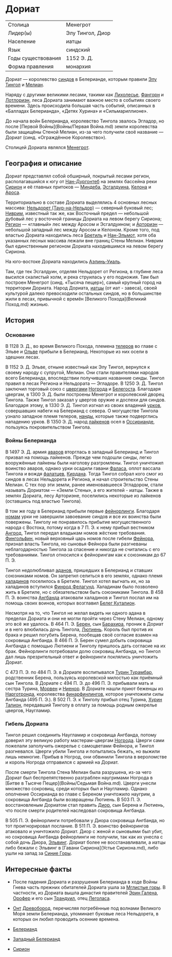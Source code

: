 # Дориат

|                   |                       |
|-------------------|-----------------------|
|Столица            |Менегрот               |
|Лидер(ы)           |Элу Тингол, Диор       |
|Население          |иатцы                  |
|Язык	            |синдский               |
|Годы существования |1152 Э. Д.             |
|Форма правления    |монархия               |

Дориат — королевство [синдов](Народы/синды.md) в Белерианде, которым правили
[Элу Тингол](Личности/Тингол.md) и [Мелиан](Личности/Мелиан.md).

Наряду с другими великими лесами, такими как [Лихолесье](), [Фангорн]() и
[Лотлориэн](), леса Дориата занимают важное место в событиях своего времени.
Здесь происходила большая часть событий, описанных в «Балладах Белерианда»,
«Детях Хурина» и «Сильмариллионе».

До начала войн Белерианда, королевство Тингола звалось Эгладор, но после
[Первой Войны](Войны/Первая Война.md) земли королевства были защищёны Стеной
Мелиан, из-за чего получили своё название — Дориат (синд. «Ограждённое
Королевство»).

Столицей Дориата являлся [Менегрот](Менегрот.md).

## География и описание

Дориат представлял собой обширный, покрытый лесами регион, располагавшийся к
югу от [Нан-Дургонтеб](Нан-Дургонтеб.md) на землях бассейна реки
[Сирион](Реки/Сирион.md) и её главных притоков — [Миндеба](Реки/Миндеб.md),
[Эсгалдуина](Реки/Эсгалдуин.md), [Келона](Келон.md) и [Ароса](Реки/Арос.md).

Территориально в составе Дориата выделялись 4 основных лесных массива:
[Нельдорет (Таур-на-Нельдор)](Нельдорет.md) — северный буковый лес;
[Ниврим](Ниврим.md), известный так же, как Восточный предел — небольшой дубовый
лес у восточной границы Дориата на левом берегу Сириона; [Регион](Регион.md) —
«главный» лес между Аросом и Эсгалдуином; и [Арториэн](Арториэн.md) — небольшой
западный лес между Аросом и Келоном. Кроме того, под властью Дориата находились
леса [Бретиль](Бретиль.md) и [Нан-Эльмот](Нан-Эльмот.md), хотя оба указанных
лесных массива лежали вне границ Стены Мелиан. Ниврим был единственным регионом
Дориата находившимся на левом берегу Сириона.

На юго-востоке Дориата находились [Аэлинь-Уиаль](Аэлинь-Уиаль.md).

Там, где тек Эсгалдуин, отделяя Нельдорет от Региона, в глубине леса высился
скалистый холм, и река струилась у его подножия. Там был построен Менегрот
(синд. «Тысяча пещер»), самый крупный город на территории Дориата. Народ
Дориата, [иатцы](Народы/иатцы.md) (от иат - завеса), своей культурой далеко
превосходили остальных синдов, но в большинстве жили в лесах, привычной с
времён [Великого Похода](Великий Поход.md) жизнью.

## История

### Основание

В 1128 Э. Д., во время Великого Похода, племена [телеров](Народы/телеры.md) во
главе с Эльве и [Ольве](Личности/Ольве.md) прибыли в Белерианд. Некоторые из
них осели в здешних лесах.

В 1152 Э. Д. Эльве, отныне известный как Элу Тингол, вернулся к своему народу с
супругой, Мелиан. Они стали правителями народов всего Белерианда, впоследствии
получивших названние синды. Тингол правил в лесах Региона и Нельдората —
Эгладоре. В 1250 Э. Д. Тингол заключил торговый союз с
[цвергами](Народы/цверги.md) [Ногрода](Ногрод.md) и [Белегоста](Белегост.md).
Благодаря цвергам, в 1300 Э. Д. были построены Менегрот и королевский дворец
Тингола. Также Тингол заказал у цвергов оружие и доспехи для синдов. Благодаря
этому, в 1330 Э. Д. Тингол изгнал из своих владений [урков](Народы/урки.md),
совершавших набеги на Белерианд с севера. О могуществе Тингола узнало западное
племя телеров, [нанды](Народы/нанды.md), которые также подверглись нападению
урков. В 1350 Э. Д. народ [лайкенов](Народы/лайкены.md) осел в
[Оссирианде](Оссирианд.md), пользуясь покровительством Тингола.

### Войны Белерианда

В 1497 Э. Д. армия [аваров](Народы/авары.md) вторглась в западный Белерианд и
Тингол призвал на помощь лайкенов. Прежде чем подошли синды, легко вооружённые
лайкены были наголову разгромлены. Тингол уничтожил воинство аваров, однако
урки осадили гавани [Фаласа](Фалас.md), оплот вассала Тингола и вождя
[фалатцев](Народы/фалатцы.md), [Кирдана](Личности/Кирдан.md). Тогда Тингол
собрал кого смог из синдов в лесах Нельдорета и Региона, и начал строительство
Стены Мелиан. С тех пор эти земли, ранее именовавшееся Эгладором, стали
называть Дориатом — «Земли Стены», а его жителей - иатцы. Также в землях
Дориата, лесу Арториэне, поселились некоторые из лайкенов (оставшись под
властью Тингола).

В том же году в Белерианд прибыли первые [фейнорлинги](Народы/фейнорлинги.md).
Благодаря [номам](Народы/номы.md) урки не завершили завоевание синдов и все их
воинства были повержены. Тинголу не понравилось прибытие могущественного народа
с Востока, потому когда в 7 П. Э. к нему прибыл вестником
[Ангрод](Личности/Ангрод.md), Тингол передал владыкам номов жёсткие требования.
[Фингольфин](Личности/Фингольфин.md), новый верховный царь номов после гибели
[Фейнора](Личности/Фейнор.md), признал власть Тингола, но сыновья Фейнора были
разгневаны неблагодарностью Тингола за спасение и никогда не считались с его
требованиями. Тингол относился к фейнорингам как к союзникам до 67 П. Э.

Тингол недолюбливал [аданов](Народы/аданы.md), пришедших в Белерианд и ставших
союзниками номов. Он запретил селиться в его землях, однако племя
[халадинов](Народы/халадины.md) поселилось в Бретиле. Тингол хотел выгнать их,
но за халадинов вступился [Финрод Фелагунд](Личности/Финрод.md). Халадинам было
позволено жить в Бретиле, но с обязательством быть союзниками Тингола. В
458 П. Э. воинства [Ангбанда](Ангбанд.md) атаковали халадинов и Тингол послал
им на помощь своих воинов, которых возглавил
[Белег Куталион](Личности/Белег.md).

Несмотря на то, что Тингол не желал видеть ни одного адана в пределах Дориата и
они не могли пройти через Стену Мелиан, одному это всё же удалось. В 464 П. Э.
[Берен](Личности/Берен.md), сын [Барахира](Личности/Барахир.md), проник в
Дориат и в него влюбилась дочь Тингола, [Лютиень](Личности/Лютиень.md). Король
был против их брака и решил погубить Берена, пообещав своё согласие взамен на
сокровища Ангбанда. В 466 П. Э. Берен сумел добыть сокровища Ангбанда с помощью
Лютиени и Тинголу пришлось дать согласие на их брак. Фейнорлинги потребовали
долю сокровищ Ангбанда, но Тингол дал лишь презрительный ответ и фейноринги
поклялись уничтожить Дориат.

С 473 П. Э. по 484 П. Э. в Дориате воспитывался
[Турин Турамбар](Личности/Турин.md), родственник Берена, пользуясь королевской
милостью как приёмный сын Тингола. В Дориате с 494 П. Э. до 496 П. Э. прибывали
мать и сестра Турина, [Морвен](Личности/Морвен.md) и
[Ниенор](Личности/Ниенор.md). В Дориате нашли приют беженцы из
[Нарготронда](Нарготронд.md), королевства
[финарфинлингов](Народы/финарфинлинги.md), которое уничтожили силы Ангбанда
(495 П. Э.). В 502 П. Э. к Тинголу прибыл отец Турина,
[Хурин Талион](Личности/Хурин.md), передавший Тинголу в оплату за помощь родным
ожерелье цвергов, Наугламир.

### Гибель Дориата

Тингол решил соединить Наугламир и сокровища Ангбанда, потому доверил эту
великую работу мастерам-цвергам [Ногрода](Ногрод.md). Цверги сами пожелали
заполучить ожерелье с самоцветами Фейнора, и Тингол разгневался. Цверги убили
Тингола и попытались бежать, но выжили лишь немногие. Прибыв в Ногрод, они
обвинили Тингола в вероломстве и король Ногрода отправился с армией на Дориат.

После смерти Тингола Стена Мелиан была разрушена, из-за чего Дориат был
беспрепятственно разграблен наугримами Ногрода в
[Битве в Тысяче Пещер](Войны/Седьмая Война.md). Цверги унесли множество
сокровищ, среди которых был и Наугламир. Однако ополчение Оссирианда во главе с
Береном уничтожило наугрим, а сокровища Ангбанда были возвращены Лютиень. В
503 П. Э. восстановленым Дориатом стал править [Диор](Личности/Диор.md), сын
Берена и Лютиень, что после смерти родителей наследовал сокровища Ангбанда.

В 505 П. Э. фейнорлинги потребовали у Диора сокровища Ангбанда, но тот
проигнорировал послание. В 511 П. Э. воинство фейнорингов атаковало и
уничтожило Дориат. Диор с женой и сыновьями был убит, но сокровища Ангбанда
фейнорлинги не получили, так как их унесла с собой дочь Диора,
[Эльвинг](Личности/Эльвинг.md). Дориат более не восстанавливали, а иатцы либо
бежали с Эльвинг в [Гавани Сириона](Устье Сириона.md), либо ушли на запад за
[Синие Горы](Синие%20Горы.md).

## Интересные факты

*   После падения Дориата и разрушения Белерианда в ходе Войны Гнева часть
    прежних обитателей Дориата ушла за [Мглистые горы](). В частности, из
    Дориата вышла династия правителей [Эрин Галена](), [Орофер]() и его сын
    [Трандуил](), отец [Леголаса]().
*   [Онт]() [Древобород](), перечисляя погребённые под волнами Великого Моря
    земли Белерианда, упоминает буковые леса Нельдорета, в которых он любил
    проводить осенние времена.


*   [Белерианд](index.md)
*   [Западный Белерианд](Западный%20Белерианд.md)
*   [Сирион](Реки/Сирион.md)
